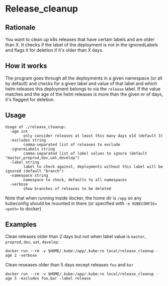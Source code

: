 # Release_cleanup

## Rationale

You want to clean up k8s releases that have certain labels and are older than X.
It checks if the label of the deployment is not in the ignoredLabels and flags it for deletion if it's older than X days.

## How it works

The program goes through all the deployments in a given namespace (or all by default) and checks for a given label and value of that label and which helm releases this deployment belongs to via the `release` label.
If the value matches and the age of the helm releases is more than the given nr of days, it's flagged for deletion.

## Usage

```
Usage of ./release_cleanup:
  -age int
    	only consider releases at least this many days old (default 3)
  -excludes string
    	comma-separated list of releases to exclude
  -ignoreLabels string
    	comma-separated list of label values to ignore (default "master,preprod,dev,uat,develop")
  -label string
    	label to check against, deployments without this label will be ignored (default "branch")
  -namespace string
    	namespace to check, defaults to all namespaces
  -verbose
    	show branches of releases to be deleted
```

Note that when running inside docker, the home dir is `/app` so any kubeconfig should be mounted in there (or specified with `-e KUBECONFIG=<path>` to docker)

## Examples

Clean releases older than 2 days but not when label value is `master`, `preprod`, `dev`, `uat`, `develop`:

```docker run --rm -v $HOME/.kube:/app/.kube:ro local/release_cleanup -age 2 -verbose```

Clean reseases older than 5 days except releases `foo` and `bar`

`docker run --rm -v $HOME/.kube:/app/.kube:ro local/release_cleanup -age 5 -excludes foo,bar -label release`